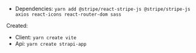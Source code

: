 - Dependencies: `yarn add @stripe/react-stripe-js @stripe/stripe-js axios react-icons react-router-dom sass`

Created:
- Client: `yarn create vite`
- Api: `yarn create strapi-app`